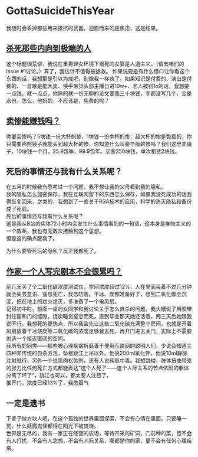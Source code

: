 # GottaSuicideThisYear
我随时会丢掉那些用来抵抗的武器，迎面而来的是焦虑，这是结果。
## [杀死那些内向到极端的人](times.md)
这个标题很荒谬，我说在重男轻女环境下溺死的女婴是人道主义。（请去咱们的Issue #1讨论。）算了，我估计不值得被拯救。
如果说要是有什么借口让你看这个东西的话，我想那是引以为戒吧，别像我一样疯了。如果知识是付费的、演出是付费的、一首歌是能大卖、快手带货头部主播日进10w+、艺人被罚1e的话，我想要一点钱，就一点点。他妈的就一份无聊的论文要我三十块钱，字都没写几个，全是水份，怎么，他妈的，不应该是，免费的呢？
## [卖惨能赚钱吗？](money)
你要买惨吗？5块钱一份大杯的惨，1块钱一份中杯的惨，超大杯的惨是免费的，你只需要照照镜子就能买到超大杯的惨，你知道什么叫豪华版的惨吗？我们这里卖镜子，10块钱一个月，25.9包季，99.9包年。买断250块钱，单次租赁2块钱。
## 死后的事情还与我有什么关系呢？
在五月的时候我有思考过一个问题，我不想让我的父母看到我的隐私。  
我的隐私怎么加密保存，我在互联网留下的东西怎么保存，如果我没死成功的话我得恢复回来，之类的，我想到了一些关于RSA技术的应用，科学的消灭隐私和备份成了死前。  
死后的事情还与我有什么关系呢？  
这是我从B站的实体72小时内会发生什么事情看到的一句话，这本身是唯物主义的一个教条，我也有无数次接触到这个思想。  
但是这的确点醒我了。  

为什么要管死后的隐私？反正我都死了。
## [作家一个人写完剧本不会很累吗？](不能完成的虚假事实)
前几天买了个二氧化碳浓度测试仪，空间浓度超过12%，人在里面呆着不过几分钟就会失去意识、窒息死亡，我念叨着。干冰、炭都准备好了，想到二氧化碳会沉淀，把在地上的炭火熄灭，多准备了一个电风扇。  
记得初中时，前面一桌的女同学和我讨论关于怎么自杀的问题，我大概说了用胶带封住窗和门的缝隙，烧炭睡觉窒息而死，直到毕业那天她还活着，两三天后她跟我说不行。我想死的更快点，所以我会先让这些二氧化碳充满整个房间，也就是开着风扇放着干冰烧炭等二氧化碳的浓度足够我去死，再开门进去关门，实际上不需要创造一个接近密闭的空间。  
我所有的同类——那些被心理疾病折磨善于使用互联网的聪明人们，少说会知道三四种非传统的自杀方法，坠楼跳江上吊以外。他说200ml氯化钾，他说10ml静脉注射就行，另外一个说肌肉松弛剂，还有人说纯氧中毒。我想跳楼，肢体扭曲带来的张力比任何死亡方式都能表达“这个人死了——这个人际关系的节点依附的躯体分离了坏了”，跳江也可以，都太惹人注目了。  
推开门，浓度已经13%了，我憋着气 
## 一定是遗书
下辈子做方块人吧，在这个孤独的世界里面探索，不会有心情在里面。只要睡一觉，什么妖魔鬼怪都得在阳光下被焚烧。  
世界是无尽的，我有一家正在经营的农场，等待开采的矿洞，门前种的菜，但不会有人打扰，不会有人念想，不会有人际关系，哪都是你的家，更不会有任何心理疾病。 
